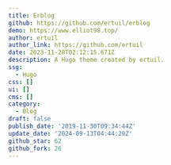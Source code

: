 ```yaml
---
title: Erblog
github: https://github.com/ertuil/erblog
demo: https://www.elliot98.top/
author: ertuil
author_link: https://github.com/ertuil
date: 2023-11-28T02:12:15.671Z
description: A Hugo theme created by ertuil.
ssg:
  - Hugo
css: []
ui: []
cms: []
category:
  - Blog
draft: false
publish_date: '2019-11-30T09:34:44Z'
update_date: '2024-09-13T04:44:29Z'
github_star: 62
github_fork: 26
---
```

